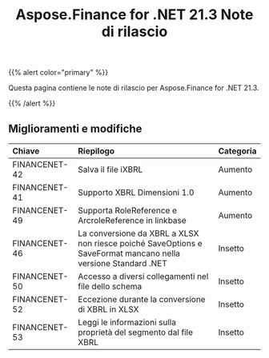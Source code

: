 ﻿---
title: Aspose.Finance for .NET 21.3 Note di rilascio
type: docs
weight: 70
url: /it/net/aspose-finance-for-net-21-3-release-notes/
---
{{% alert color="primary" %}}

Questa pagina contiene le note di rilascio per Aspose.Finance for .NET 21.3.

{{% /alert %}}

## **Miglioramenti e modifiche**

|**Chiave**|**Riepilogo**|**Categoria**|
|:- |:- |:- |
|FINANCENET-42|Salva il file iXBRL|Aumento|
|FINANCENET-41|Supporto XBRL Dimensioni 1.0|Aumento|
|FINANCENET-49|Supporta RoleReference e ArcroleReference in linkbase|Aumento|
|FINANCENET-46|La conversione da XBRL a XLSX non riesce poiché SaveOptions e SaveFormat mancano nella versione Standard .NET|Insetto|
|FINANCENET-50|Accesso a diversi collegamenti nel file dello schema|Insetto|
|FINANCENET-52|Eccezione durante la conversione di XBRL in XLSX|Insetto|
|FINANCENET-53|Leggi le informazioni sulla proprietà del segmento dal file XBRL|Insetto|
